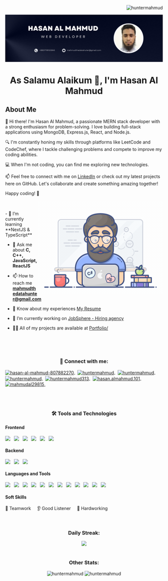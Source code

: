 <!--
This is the ReadMe file generator link: https://rahuldkjain.github.io/gh-profile-readme-generator/
-->


<p align="right"> <img src="https://visitcount.itsvg.in/api?id=huntermahmud&icon=0&color=12https://visitcount.itsvg.in" alt="huntermahmud" /> </p>

![banner](https://github.com/HunterMahmud/HunterMahmud/blob/main/banner.png)
<h1 align="center">As Salamu Alaikum 👋, I'm Hasan Al Mahmud</h1>

## About Me

👋 Hi there! I'm Hasan Al Mahmud, a passionate MERN stack developer with a strong enthusiasm for problem-solving. I love building full-stack applications using MongoDB, Express.js, React, and Node.js.

🔍 I'm constantly honing my skills through platforms like LeetCode and CodeChef, where I tackle challenging problems and compete to improve my coding abilities.

💻 When I'm not coding, you can find me exploring new technologies.<!--, contributing to open source projects, and sharing my knowledge with the developer community.-->

📫 Feel free to connect with me on [LinkedIn](https://www.linkedin.com/in/huntermahmud) or check out my latest projects here on GitHub. Let's collaborate and create something amazing together!

Happy coding! 🚀

<!-- <h3 align="center">I am passionate about problem solving and web development. </h3> -->
<img align="right" alt="Coding" width="400" src= "https://github.com/HunterMahmud/HunterMahmud/blob/main/programmer.gif">

<!--
<p align="left"> <img src="https://komarev.com/ghpvc/?username=huntermahmud&label=Profile%20views&color=0e75b6&style=flat" alt="huntermahmud" /> </p>

<p align="left"> <a href="https://github.com/ryo-ma/github-profile-trophy"><img src="https://github-profile-trophy.vercel.app/?username=huntermahmud" alt="huntermahmud" /></a> </p>

<p align="left"> <a href="https://twitter.com/mahmudal29815" target="blank"><img src="https://img.shields.io/twitter/follow/mahmudal29815?logo=twitter&style=for-the-badge" alt="mahmudal29815" /></a> </p>
-->
<br>
<br>
- 🌱 I’m currently learning **NextJS & TypeScript**

- 💬 Ask me about **C, C++, JavaScript, ReactJS**

- 📫 How to reach me **mahmudthedatahunter@gmail.com**

- 📄 Know about my experiences [My Resume](https://drive.google.com/file/d/1UV4bCr2outF20x766nFkd2yf_G4Hp76F/view?usp=sharing)

- 🔭 I’m currently working on [JobSphere - Hiring agency](https://github.com/HunterMahmud/JobSphere)

<!--
- 👯 I’m looking to collaborate on [project](https://github.com/hasan/project)

- 🤝 I’m looking for help with [project](https://github.com/hasan/project)
-->

- 👨‍💻 All of my projects are available at [Portfolio/](https://hasanalmahmud.netlify.app/) 

</br>
</br>
</br>

<h3 align="center">🤝 Connect with me:</h3>

<div align="left">

<a href="https://www.linkedin.com/in/huntermahmud/" target="blank">
<img align="center" src="https://img.shields.io/badge/LinkedIn-0077B5?style=flat&logo=linkedin&logoColor=white" alt="hasan-al-mahmud-807882270" height="25" />
</a> &nbsp;
 
<a href="https://www.leetcode.com/huntermahmud" target="blank">
<img align="center" src="https://img.shields.io/badge/LeetCode-FFA116?style=flat&logo=leetcode&logoColor=white" alt="huntermahmud" height="25" />
</a> &nbsp;
  
<a href="https://www.codechef.com/users/huntermahmud" target="blank">
<img align="center" src="https://img.shields.io/badge/CodeChef-5B4638?style=flat&logo=codechef&logoColor=white" alt="huntermahmud" height="25" />
</a> &nbsp;
  
<a href="https://www.hackerrank.com/huntermahmud" target="blank">
<img align="center" src="https://img.shields.io/badge/HackerRank-00EA64?style=flat&logo=hackerrank&logoColor=white" alt="huntermahmud" height="25" />
</a> &nbsp;
  
<a href="https://codeforces.com/profile/huntermahmud313" target="blank">
<img align="center" src="https://img.shields.io/badge/Codeforces-1F8ACB?style=flat&logo=codeforces&logoColor=white" alt="huntermahmud313" height="25" />
</a> &nbsp;
  
<a href="https://fb.com/hasan.almahmud.101" target="blank">
<img align="center" src="https://img.shields.io/badge/Facebook-1877F2?style=flat&logo=facebook&logoColor=white" alt="hasan.almahmud.101" height="25" />
</a> &nbsp;
  
<a href="https://twitter.com/mahmudal29815" target="blank">
<img align="center" src="https://img.shields.io/badge/Twitter-1DA1F2?style=flat&logo=twitter&logoColor=white" alt="mahmudal29815" height="25" />
</a> &nbsp;

</div>

</br>
</br>
</br>

<div align="center">

### 🛠️ **Tools and Technologies**

</div>

#### **Frontend**
<img src="https://img.shields.io/badge/-HTML5-E34F26?style=flat&logo=html5&logoColor=white" height="25" /> &nbsp; 
<img src="https://img.shields.io/badge/-CSS3-1572B6?style=flat&logo=css3&logoColor=white" height="25" /> &nbsp; 
<img src="https://img.shields.io/badge/-TailwindCSS-06B6D4?style=flat&logo=tailwindcss&logoColor=white" height="25" /> &nbsp; 
<img src="https://img.shields.io/badge/-JavaScript-F7DF1E?style=flat&logo=javascript&logoColor=black" height="25" /> &nbsp; 
<img src="https://img.shields.io/badge/-React-61DAFB?style=flat&logo=react&logoColor=black" height="25" /> &nbsp; 
<img src="https://img.shields.io/badge/-Next.js-000000?style=flat&logo=next.js&logoColor=white" height="25" />

#### **Backend**
<img src="https://img.shields.io/badge/-Node.js-339933?style=flat&logo=node.js&logoColor=white" height="25" /> &nbsp; 
<img src="https://img.shields.io/badge/-Express.js-000000?style=flat&logo=express&logoColor=white" height="25" /> &nbsp; 
<img src="https://img.shields.io/badge/-MongoDB-47A248?style=flat&logo=mongodb&logoColor=white" height="25" />

#### **Languages and Tools**
<img src="https://img.shields.io/badge/-C-A8B9CC?style=flat&logo=c&logoColor=black" height="25" /> &nbsp; 
<img src="https://img.shields.io/badge/-C++-00599C?style=flat&logo=c%2B%2B&logoColor=white" height="25" /> &nbsp; 
<img src="https://img.shields.io/badge/-JavaScript-F7DF1E?style=flat&logo=javascript&logoColor=black" height="25" /> &nbsp; 
<img src="https://img.shields.io/badge/-Git-F05032?style=flat&logo=git&logoColor=white" height="25" /> &nbsp; 
<img src="https://img.shields.io/badge/-GitHub-181717?style=flat&logo=github&logoColor=white" height="25" /> &nbsp; 
<img src="https://img.shields.io/badge/-Axios-5A29E4?style=flat&logo=axios&logoColor=white" height="25" /> &nbsp; 
<img src="https://img.shields.io/badge/-TanStack%20Query-FF4154?style=flat&logo=react-query&logoColor=white" height="25" /> &nbsp; 
<img src="https://img.shields.io/badge/-JWT-000000?style=flat&logo=jsonwebtokens&logoColor=white" height="25" /> &nbsp; 
<img src="https://img.shields.io/badge/-Firebase-FFCA28?style=flat&logo=firebase&logoColor=black" height="25" /> &nbsp; 
<img src="https://img.shields.io/badge/-Vercel-000000?style=flat&logo=vercel&logoColor=white" height="25" /> &nbsp; 
<img src="https://img.shields.io/badge/-Netlify-00C7B7?style=flat&logo=netlify&logoColor=white" height="25" /> &nbsp; 
<img src="https://img.shields.io/badge/-React%20Hook%20Form-EC5990?style=flat&logo=reacthookform&logoColor=white" height="25" />

#### **Soft Skills**
🤝 Teamwork &nbsp; &nbsp; 👂 Good Listener &nbsp; &nbsp; 💪 Hardworking




<!--
 
<br>
<br>
<h3 align="center">Languages and Tools:</h3>
<div align="center"> 

 
 <a href="https://www.cprogramming.com/" target="_blank" rel="noreferrer">
  <img src="https://raw.githubusercontent.com/devicons/devicon/master/icons/c/c-original.svg" alt="c" width="40" height="40"/> 
 </a> 
 <a href="https://www.w3schools.com/cpp/" target="_blank" rel="noreferrer">
  <img src="https://raw.githubusercontent.com/devicons/devicon/master/icons/cplusplus/cplusplus-original.svg" alt="cplusplus" width="40" height="40"/> 
 </a> 
 <a href="https://www.w3schools.com/css/" target="_blank" rel="noreferrer"> 
   <img src="https://raw.githubusercontent.com/devicons/devicon/master/icons/css3/css3-original-wordmark.svg" alt="css3" width="40" height="40"/> 
 </a> 
 <a href="https://www.figma.com/" target="_blank" rel="noreferrer"> 
  <img src="https://www.vectorlogo.zone/logos/figma/figma-icon.svg" alt="figma" width="40" height="40"/> 
 </a>  
 <a href="https://firebase.google.com/" target="_blank" rel="noreferrer"> 
  <img src="https://www.vectorlogo.zone/logos/firebase/firebase-icon.svg" alt="firebase" width="40" height="40"/>
 </a> 
 <a href="https://git-scm.com/" target="_blank" rel="noreferrer">
  <img src="https://www.vectorlogo.zone/logos/git-scm/git-scm-icon.svg" alt="git" width="40" height="40"/>
 </a> 
 <a href="https://www.w3.org/html/" target="_blank" rel="noreferrer"> 
  <img src="https://raw.githubusercontent.com/devicons/devicon/master/icons/html5/html5-original-wordmark.svg" alt="html5" width="40" height="40"/> 
 </a> 
 <a href="https://developer.mozilla.org/en-US/docs/Web/JavaScript" target="_blank" rel="noreferrer"> 
   <img src="https://raw.githubusercontent.com/devicons/devicon/master/icons/javascript/javascript-original.svg" alt="javascript" width="40" height="40"/>
 </a> 
 <a href="https://www.mongodb.com/" target="_blank" rel="noreferrer"> 
    <img src="https://raw.githubusercontent.com/devicons/devicon/master/icons/mongodb/mongodb-original-wordmark.svg" alt="mongodb" width="40" height="40"/> 
 </a> 
 <a href="https://nodejs.org" target="_blank" rel="noreferrer"> 
     <img src="https://raw.githubusercontent.com/devicons/devicon/master/icons/nodejs/nodejs-original-wordmark.svg" alt="nodejs" width="40" height="40"/> 
 </a> 
 <a href="https://expressjs.com/" target="_blank" rel="noreferrer">   
      <img src="https://cdn.jsdelivr.net/gh/devicons/devicon/icons/express/express-original.svg"  width="40" height="40" alt="express"  />
</a> 
 <a href="https://reactjs.org/" target="_blank" rel="noreferrer"> 
 <img src="https://raw.githubusercontent.com/devicons/devicon/master/icons/react/react-original-wordmark.svg" alt="react" width="40" height="40"/> 
</a> 
 <a href="https://tailwindcss.com/" target="_blank" rel="noreferrer"> 
  <img src="https://www.vectorlogo.zone/logos/tailwindcss/tailwindcss-icon.svg" alt="tailwind" width="40" height="40"/>
 </a>
</div>

-->

<br>

<h3 align="center">Daily Streak:</h3>
<div align="center">
 <img src="https://streak-stats.demolab.com/?user=huntermahmud&theme=default"/>
</div>

 <br>
 <h3 align="center">Other Stats:</h3>

<div align="center">
 <img  src="https://github-readme-stats.vercel.app/api/top-langs?username=huntermahmud&show_icons=true&locale=en&layout=compact" alt="huntermahmud" />
 <img  src="https://github-readme-stats.vercel.app/api?username=huntermahmud&show_icons=true&locale=en" alt="huntermahmud" />
</div>








